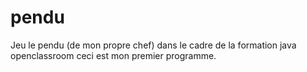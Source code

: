 # pendu
Jeu le pendu (de mon propre chef) dans le cadre de la formation java openclassroom 
ceci est mon premier programme.
